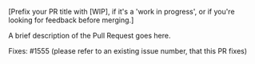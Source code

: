 [Prefix your PR title with [WIP], if it's a 'work in progress', or if you're looking for feedback before merging.]

A brief description of the Pull Request goes here.

Fixes: #1555 (please refer to an existing issue number, that this PR fixes)
